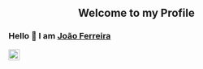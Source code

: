 <p align="center">
 <h2 align="center">Welcome to my Profile</h2>
</p>

### Hello 👋 I am [João Ferreira](https://github.com/joaogferreira)

<a href="https://www.linkedin.com/in/joao-g-ferreira/">
  <img align="left" alt="linkedIn" width="22px" src="https://img.icons8.com/fluent/48/000000/linkedin.png" />
</a>


<br />
